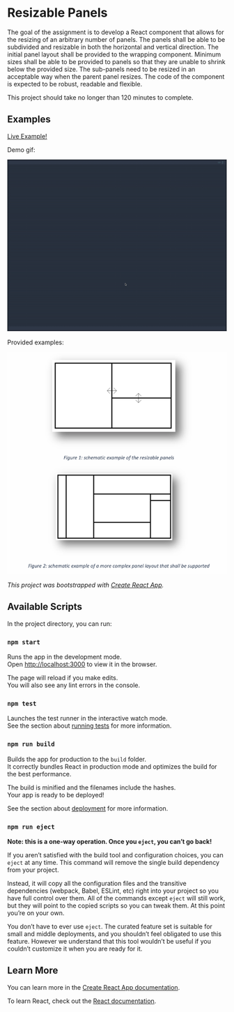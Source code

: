 # Resizable Panels

The goal of the assignment is to develop a React component that allows for the resizing of an arbitrary number of panels. The panels shall be able to be subdivided and resizable in both the horizontal and vertical direction. The initial panel layout shall be provided to the wrapping component. Minimum sizes shall be able to be provided to panels so that they are unable to shrink below the provided size. The sub-panels need to be resized in an acceptable way when the parent panel resizes. The code of the component is expected to be robust, readable and flexible.

This project should take no longer than 120 minutes to complete.

## Examples

[Live Example!](http://bendyorke.github.io/resizable-panels)

Demo gif:

![Demo](imgs/result.gif)

Provided examples:

![Examples](imgs/target.png)

_This project was bootstrapped with [Create React App](https://github.com/facebook/create-react-app)._

## Available Scripts

In the project directory, you can run:

### `npm start`

Runs the app in the development mode.<br />
Open [http://localhost:3000](http://localhost:3000) to view it in the browser.

The page will reload if you make edits.<br />
You will also see any lint errors in the console.

### `npm test`

Launches the test runner in the interactive watch mode.<br />
See the section about [running tests](https://facebook.github.io/create-react-app/docs/running-tests) for more information.

### `npm run build`

Builds the app for production to the `build` folder.<br />
It correctly bundles React in production mode and optimizes the build for the best performance.

The build is minified and the filenames include the hashes.<br />
Your app is ready to be deployed!

See the section about [deployment](https://facebook.github.io/create-react-app/docs/deployment) for more information.

### `npm run eject`

**Note: this is a one-way operation. Once you `eject`, you can’t go back!**

If you aren’t satisfied with the build tool and configuration choices, you can `eject` at any time. This command will remove the single build dependency from your project.

Instead, it will copy all the configuration files and the transitive dependencies (webpack, Babel, ESLint, etc) right into your project so you have full control over them. All of the commands except `eject` will still work, but they will point to the copied scripts so you can tweak them. At this point you’re on your own.

You don’t have to ever use `eject`. The curated feature set is suitable for small and middle deployments, and you shouldn’t feel obligated to use this feature. However we understand that this tool wouldn’t be useful if you couldn’t customize it when you are ready for it.

## Learn More

You can learn more in the [Create React App documentation](https://facebook.github.io/create-react-app/docs/getting-started).

To learn React, check out the [React documentation](https://reactjs.org/).
